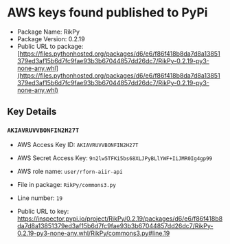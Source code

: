 # AWS keys found published to PyPi

* Package Name: RikPy
* Package Version: 0.2.19
* Public URL to package: [https://files.pythonhosted.org/packages/d6/e6/f86f418b8da7d8a13851379ed3af15b6d7fc9fae93b3b67044857dd26dc7/RikPy-0.2.19-py3-none-any.whl](https://files.pythonhosted.org/packages/d6/e6/f86f418b8da7d8a13851379ed3af15b6d7fc9fae93b3b67044857dd26dc7/RikPy-0.2.19-py3-none-any.whl)

## Key Details

### `AKIAVRUVVBONFIN2H27T`

* AWS Access Key ID: `AKIAVRUVVBONFIN2H27T`
* AWS Secret Access Key: `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` 
* AWS role name: `user/rforn-aiir-api`
* File in package: `RikPy/commons3.py`
* Line number: `19`

* Public URL to key: https://inspector.pypi.io/project/RikPy/0.2.19/packages/d6/e6/f86f418b8da7d8a13851379ed3af15b6d7fc9fae93b3b67044857dd26dc7/RikPy-0.2.19-py3-none-any.whl/RikPy/commons3.py#line.19


